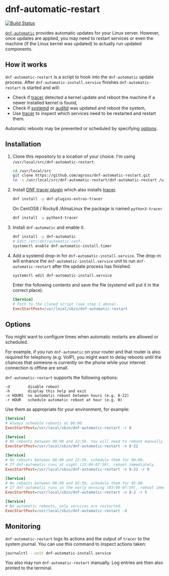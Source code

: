 # dnf-automatic-restart

[![Build Status](https://travis-ci.org/agross/dnf-automatic-restart.svg?branch=master)](https://travis-ci.org/agross/dnf-automatic-restart)

[`dnf-automatic`](http://dnf.readthedocs.io/en/latest/automatic.html) provides
automatic updates for your Linux server. However, once updates are applied, you
may need to restart services or even the machine (if the Linux kernel was
updated) to actually run updated components.

## How it works

`dnf-automatic-restart` is a script to hook into the `dnf-automatic` update
process. After `dnf-automatic-install.service` finishes `dnf-automatic-restart`
is started and will:

* Check if [tracer](http://tracer-package.com/) detected a kernel update and
  reboot the machine if a newer installed kernel is found,
* Check if [systemd](https://www.freedesktop.org/wiki/Software/systemd/) or
  [auditd](https://linux.die.net/man/8/auditd) was updated and reboot the system,
* Use [tracer](http://tracer-package.com/) to inspect which services need to be
  restarted and restart them.

Automatic reboots may be prevented or scheduled by specifying
[options](#options).

## Installation

1. Clone this repository to a location of your choice. I'm using
   `/usr/local/src/dnf-automatic-restart`.

   ```sh
   cd /usr/local/src
   git clone https://github.com/agross/dnf-automatic-restart.git
   ln -s /usr/local/src/dnf-automatic-restart/dnf-automatic-restart /usr/local/sbin/dnf-automatic-restart
   ```

1. Install
   [DNF tracer plugin](http://dnf-plugins-extras.readthedocs.io/en/latest/tracer.html)
   which also installs [tracer](http://tracer-package.com/).

   ```sh
   dnf install -y dnf-plugins-extras-tracer
   ```
   
   On CentOS8 / Rocky8 /AlmaLinux the package is named `python3-tracer`
   
   ```sh
   dnf install -y python3-tracer
   ```

1. Install `dnf-automatic` and enable it.

   ```sh
   dnf install -y dnf-automatic
   # Edit /etc/dnf/automatic.conf.
   systemctl enable dnf-automatic-install.timer
   ```

1. Add a systemd drop-in for `dnf-automatic-install.service`. The drop-in will
   enhance the `dnf-automatic-install.service` unit to run
   `dnf-automatic-restart` after the update process has finished.

   ```sh
   systemctl edit dnf-automatic-install.service
   ```

   Enter the following contents and save the file (systemd will put it in the
   correct place).

   ```ini
   [Service]
   # Path to the cloned script (see step 1 above).
   ExecStartPost=/usr/local/sbin/dnf-automatic-restart
   ```

## Options

You might want to configure times when automatic restarts are allowed or
scheduled.

For example, if you run `dnf-automatic` on your router and that router is also
required for telephony (e.g. VoIP), you might want to delay reboots until the
chances that someone is currently on the phone while your internet connection is
offline are small.

`dnf-automatic-restart` supports the following options:

```text
-d        disable reboot
-h        display this help and exit
-n HOURS  no automatic reboot between hours (e.g. 8-22)
-r HOUR   schedule automatic reboot at hour (e.g. 0)
```

Use them as appropriate for your environment, for example:

```ini
[Service]
# Always schedule reboots at 00:00.
ExecStartPost=/usr/local/sbin/dnf-automatic-restart -r 0
```

```ini
[Service]
# No reboots between 08:00 and 22:59. You will need to reboot manually.
ExecStartPost=/usr/local/sbin/dnf-automatic-restart -n 8-22
```

```ini
[Service]
# No reboots between 08:00 and 22:59, schedule them for 00:00.
# If dnf-automatic runs at night (23:00-07:59), reboot immediately.
ExecStartPost=/usr/local/sbin/dnf-automatic-restart -n 8-22 -r 0
```

```ini
[Service]
# No reboots between 08:00 and 02:59, schedule them for 05:00.
# If dnf-automatic runs in the early morning (03:00-07:59), reboot immediately.
ExecStartPost=/usr/local/sbin/dnf-automatic-restart -n 8-2 -r 5
```

```ini
[Service]
# No automatic reboots, only services are restarted.
ExecStartPost=/usr/local/sbin/dnf-automatic-restart -d
```

## Monitoring

`dnf-automatic-restart` logs its actions and the output of `tracer` to the
system journal. You can use this command to inspect actions taken:

```sh
journalctl --unit dnf-automatic-install.service
```

You also may run `dnf-automatic-restart` manually. Log entries are then also
printed to the terminal.
